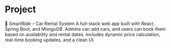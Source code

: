 # Project
🚗 SmartRide – Car Rental System A full-stack web app built with React, Spring Boot, and MongoDB. Admins can add cars, and users can book them based on availability and rental dates. Includes dynamic price calculation, real-time booking updates, and a clean UI.

